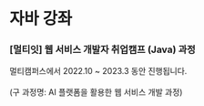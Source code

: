 # 자바 강좌

### [멀티잇] 웹 서비스 개발자 취업캠프 (Java) 과정

멀티캠퍼스에서 2022.10 ~ 2023.3 동안 진행됩니다.<br><br>
(구 과정명: AI 플랫폼을 활용한 웹 서비스 개발 과정)
